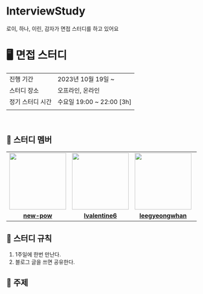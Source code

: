 # InterviewStudy
로이, 하나, 이린, 감자가 면접 스터디를 하고 있어요

# 🖥 면접 스터디

<table>
  <tr>
    <td>진행 기간</td>
    <td>2023년 10월 19일 ~ </td>
  </tr>
  <tr>
    <td>스터디 장소</td>
    <td>오프라인, 온라인</td>
  </tr>
  <tr>
    <td>정기 스터디 시간</td>
    <td>수요일 19:00 ~ 22:00 [3h]
  </tr>
  <tr>
    <td></td>
    <td></td>
  </tr>
</table>

<br/>

## 🤖 스터디 멤버
<table>
 <tr>
    <td align="center"><a href="https://github.com/new-pow"><img src="https://avatars.githubusercontent.com/new-pow" width="150px;" alt=""></td>
    <td align="center"><a href="https://github.com/lvalentine6"><img src="https://avatars.githubusercontent.com/lvalentine6" width="150px;" alt=""></td>
    <td align="center"><a href="https://github.com/leegyeongwhan"><img src="https://avatars.githubusercontent.com/leegyeongwhan" width="150px;" alt=""></td>
    <td align="center"><a href="https://github.com/dokkisan"><img src="https://avatars.githubusercontent.com/dokkisan" width="130px;" alt=""></a></td>
  </tr>
  <tr>
    <td align="center"><a href="https://github.com/new-pow"><b>new-pow</b></td>
    <td align="center"><a href="https://github.com/lvalentine6"><b>lvalentine6</b></td>
    <td align="center"><a href="https://github.com/leegyeongwhan"><b>leegyeongwhan</b></td>
     <td align="center"><a href="https://github.com/dokkisan"><b>dokkisan</b></td>
  </tr>
</table>


## 📌 스터디 규칙

1. 1주일에 한번 만난다.
2. 블로그 글을 쓰면 공유한다.

## 📌 주제
<table>
 <tr>

  </tr>
</table>
